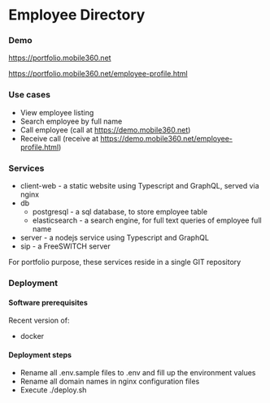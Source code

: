 # Employee Directory

### Demo

https://portfolio.mobile360.net

https://portfolio.mobile360.net/employee-profile.html


### Use cases

- View employee listing
- Search employee by full name
- Call employee (call at https://demo.mobile360.net)
- Receive call (receive at https://demo.mobile360.net/employee-profile.html)


### Services

- client-web - a static website using Typescript and GraphQL, served via nginx
- db
  - postgresql - a sql database, to store employee table
  - elasticsearch - a search engine, for full text queries of employee full name
- server - a nodejs service using Typescript and GraphQL
- sip - a FreeSWITCH server

For portfolio purpose, these services reside in a single GIT repository


### Deployment

#### Software prerequisites

Recent version of:
- docker


#### Deployment steps

- Rename all .env.sample files to .env and fill up the environment values
- Rename all domain names in nginx configuration files
- Execute ./deploy.sh
